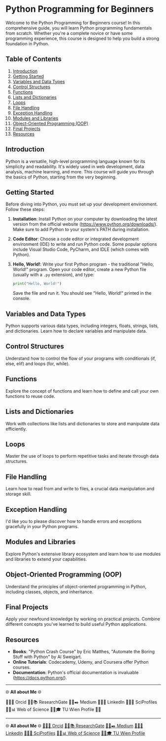 # Python Programming for Beginners

Welcome to the Python Programming for Beginners course! In this comprehensive guide, you will learn Python programming fundamentals from scratch. Whether you're a complete novice or have some programming experience, this course is designed to help you build a strong foundation in Python.

## Table of Contents

1. [Introduction](#introduction)
2. [Getting Started](#getting-started)
3. [Variables and Data Types](#variables-and-data-types)
4. [Control Structures](#control-structures)
5. [Functions](#functions)
6. [Lists and Dictionaries](#lists-and-dictionaries)
7. [Loops](#loops)
8. [File Handling](#file-handling)
9. [Exception Handling](#exception-handling)
10. [Modules and Libraries](#modules-and-libraries)
11. [Object-Oriented Programming (OOP)](#object-oriented-programming-oop)
12. [Final Projects](#final-projects)
13. [Resources](#resources)

## Introduction

Python is a versatile, high-level programming language known for its simplicity and readability. It's widely used in web development, data analysis, machine learning, and more. This course will guide you through the basics of Python, starting from the very beginning.

## Getting Started

Before diving into Python, you must set up your development environment. Follow these steps:

1. **Installation**: Install Python on your computer by downloading the latest version from the official website (https://www.python.org/downloads/). Make sure to add Python to your system's PATH during installation.

2. **Code Editor**: Choose a code editor or integrated development environment (IDE) to write and run Python code. Some popular options include Visual Studio Code, PyCharm, and IDLE (which comes with Python).

3. **Hello, World!**: Write your first Python program - the traditional "Hello, World!" program. Open your code editor, create a new Python file (usually with a `.py` extension), and type:

    ```python
    print("Hello, World!")
    ```

    Save the file and run it. You should see "Hello, World!" printed in the console.

## Variables and Data Types

Python supports various data types, including integers, floats, strings, lists, and dictionaries. Learn how to declare variables and manipulate data.

## Control Structures

Understand how to control the flow of your programs with conditionals (if, else, elif) and loops (for, while).

## Functions

Explore the concept of functions and learn how to define and call your own functions to reuse code.

## Lists and Dictionaries

Work with collections like lists and dictionaries to store and manipulate data efficiently.

## Loops

Master the use of loops to perform repetitive tasks and iterate through data structures.

## File Handling

Learn how to read from and write to files, a crucial data manipulation and storage skill.

## Exception Handling

I'd like you to please discover how to handle errors and exceptions gracefully in your Python programs.

## Modules and Libraries

Explore Python's extensive library ecosystem and learn how to use modules and libraries to extend your capabilities.

## Object-Oriented Programming (OOP)

Understand the principles of object-oriented programming in Python, including classes, objects, and inheritance.

## Final Projects

Apply your newfound knowledge by working on practical projects. Combine different concepts you've learned to build useful Python applications.

## Resources

- **Books**: "Python Crash Course" by Eric Matthes, "Automate the Boring Stuff with Python" by Al Sweigart.
- **Online Tutorials**: Codecademy, Udemy, and Coursera offer Python courses.
- **Documentation**: Python's official documentation is invaluable (https://docs.python.org/).

____________


🌐 **All about Me** 🌐

🔗✨💼 Orcid 🔗✨📚 ResearchGate 🔗✨✒️ Medium 🔗✨👔 LinkedIn 🔗✨🔬 SciProfiles 🔗✨📊 Web of Science 🔗✨🎓 TU Wien Profile 🌟🌈



____________


🌐 **All about Me** 🌐
[🔗✨💼 Orcid](https://www.orcid.org) [🔗✨📚 ResearchGate](https://www.researchgate.net) [🔗✨✒️ Medium](https://www.medium.com) [🔗✨👔 LinkedIn](https://www.linkedin.com) [🔗✨🔬 SciProfiles](https://www.sciprofiles.com) [🔗✨📊 Web of Science](https://www.webofscience.com) [🔗✨🎓 TU Wien Profile](https://www.tuwien.ac.at/en)
